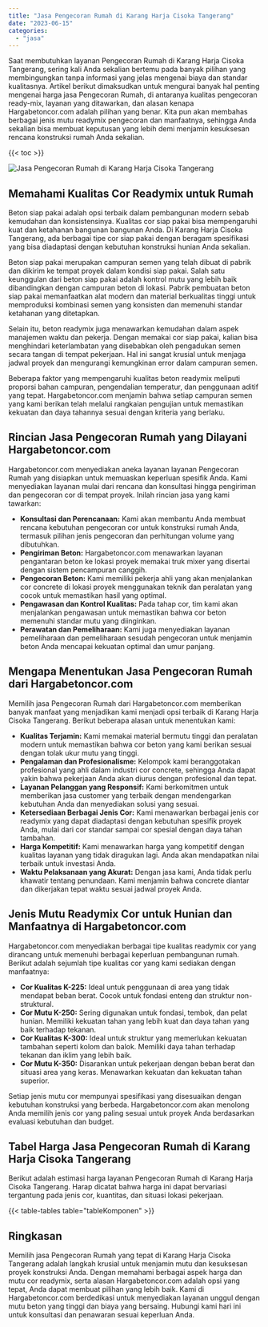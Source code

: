 ```yaml
---
title: "Jasa Pengecoran Rumah di Karang Harja Cisoka Tangerang"
date: "2023-06-15"
categories: 
  - "jasa"
---
```



Saat membutuhkan layanan Pengecoran Rumah di Karang Harja Cisoka Tangerang, sering kali Anda sekalian bertemu pada banyak pilihan yang membingungkan tanpa informasi yang jelas mengenai biaya dan standar kualitasnya. Artikel berikut dimaksudkan untuk mengurai banyak hal penting mengenai harga jasa Pengecoran Rumah, di antaranya kualitas pengecoran ready-mix, layanan yang ditawarkan, dan alasan kenapa Hargabetoncor.com adalah pilihan yang benar. Kita pun akan membahas berbagai jenis mutu readymix pengecoran dan manfaatnya, sehingga Anda sekalian bisa membuat keputusan yang lebih demi menjamin kesuksesan rencana konstruksi rumah Anda sekalian.

{{< toc >}}

![Jasa Pengecoran Rumah di Karang Harja Cisoka Tangerang](https://hargareadymixid.github.io/hbc/readymix-hbc%20(24).png)

## Memahami Kualitas Cor Readymix untuk Rumah

Beton siap pakai adalah opsi terbaik dalam pembangunan modern sebab kemudahan dan konsistensinya. Kualitas cor siap pakai bisa mempengaruhi kuat dan ketahanan bangunan bangunan Anda. Di Karang Harja Cisoka Tangerang, ada berbagai tipe cor siap pakai dengan beragam spesifikasi yang bisa diadaptasi dengan kebutuhan konstruksi hunian Anda sekalian.

Beton siap pakai merupakan campuran semen yang telah dibuat di pabrik dan dikirim ke tempat proyek dalam kondisi siap pakai. Salah satu keunggulan dari beton siap pakai adalah kontrol mutu yang lebih baik dibandingkan dengan campuran beton di lokasi. Pabrik pembuatan beton siap pakai memanfaatkan alat modern dan material berkualitas tinggi untuk memproduksi kombinasi semen yang konsisten dan memenuhi standar ketahanan yang ditetapkan.

Selain itu, beton readymix juga menawarkan kemudahan dalam aspek manajemen waktu dan pekerja. Dengan memakai cor siap pakai, kalian bisa menghindari keterlambatan yang disebabkan oleh pengadukan semen secara tangan di tempat pekerjaan. Hal ini sangat krusial untuk menjaga jadwal proyek dan mengurangi kemungkinan error dalam campuran semen.

Beberapa faktor yang mempengaruhi kualitas beton readymix meliputi proporsi bahan campuran, pengendalian temperatur, dan penggunaan aditif yang tepat. Hargabetoncor.com menjamin bahwa setiap campuran semen yang kami berikan telah melalui rangkaian pengujian untuk memastikan kekuatan dan daya tahannya sesuai dengan kriteria yang berlaku.

## Rincian Jasa Pengecoran Rumah yang Dilayani Hargabetoncor.com

Hargabetoncor.com menyediakan aneka layanan layanan Pengecoran Rumah yang disiapkan untuk memuaskan keperluan spesifik Anda. Kami menyediakan layanan mulai dari rencana dan konsultasi hingga pengiriman dan pengecoran cor di tempat proyek. Inilah rincian jasa yang kami tawarkan:

- **Konsultasi dan Perencanaan:** Kami akan membantu Anda membuat rencana kebutuhan pengecoran cor untuk konstruksi rumah Anda, termasuk pilihan jenis pengecoran dan perhitungan volume yang dibutuhkan.
- **Pengiriman Beton:** Hargabetoncor.com menawarkan layanan pengantaran beton ke lokasi proyek memakai truk mixer yang disertai dengan sistem pencampuran canggih.
- **Pengecoran Beton:** Kami memiliki pekerja ahli yang akan menjalankan cor concrete di lokasi proyek menggunakan teknik dan peralatan yang cocok untuk memastikan hasil yang optimal.
- **Pengawasan dan Kontrol Kualitas:** Pada tahap cor, tim kami akan menjalankan pengawasan untuk memastikan bahwa cor beton memenuhi standar mutu yang diinginkan.
- **Perawatan dan Pemeliharaan:** Kami juga menyediakan layanan pemeliharaan dan pemeliharaan sesudah pengecoran untuk menjamin beton Anda mencapai kekuatan optimal dan umur panjang.

## Mengapa Menentukan Jasa Pengecoran Rumah dari Hargabetoncor.com

Memilih jasa Pengecoran Rumah dari Hargabetoncor.com memberikan banyak manfaat yang menjadikan kami menjadi opsi terbaik di Karang Harja Cisoka Tangerang. Berikut beberapa alasan untuk menentukan kami:

- **Kualitas Terjamin:** Kami memakai material bermutu tinggi dan peralatan modern untuk memastikan bahwa cor beton yang kami berikan sesuai dengan tolak ukur mutu yang tinggi.
- **Pengalaman dan Profesionalisme:** Kelompok kami beranggotakan profesional yang ahli dalam industri cor concrete, sehingga Anda dapat yakin bahwa pekerjaan Anda akan diurus dengan profesional dan tepat.
- **Layanan Pelanggan yang Responsif:** Kami berkomitmen untuk memberikan jasa customer yang terbaik dengan mendengarkan kebutuhan Anda dan menyediakan solusi yang sesuai.
- **Ketersediaan Berbagai Jenis Cor:** Kami menawarkan berbagai jenis cor readymix yang dapat diadaptasi dengan kebutuhan spesifik proyek Anda, mulai dari cor standar sampai cor spesial dengan daya tahan tambahan.
- **Harga Kompetitif:** Kami menawarkan harga yang kompetitif dengan kualitas layanan yang tidak diragukan lagi. Anda akan mendapatkan nilai terbaik untuk investasi Anda.
- **Waktu Pelaksanaan yang Akurat:** Dengan jasa kami, Anda tidak perlu khawatir tentang penundaan. Kami menjamin bahwa concrete diantar dan dikerjakan tepat waktu sesuai jadwal proyek Anda.

## Jenis Mutu Readymix Cor untuk Hunian dan Manfaatnya di Hargabetoncor.com

Hargabetoncor.com menyediakan berbagai tipe kualitas readymix cor yang dirancang untuk memenuhi berbagai keperluan pembangunan rumah. Berikut adalah sejumlah tipe kualitas cor yang kami sediakan dengan manfaatnya:

- **Cor Kualitas K-225:** Ideal untuk penggunaan di area yang tidak mendapat beban berat. Cocok untuk fondasi enteng dan struktur non-struktural.
- **Cor Mutu K-250:** Sering digunakan untuk fondasi, tembok, dan pelat hunian. Memiliki kekuatan tahan yang lebih kuat dan daya tahan yang baik terhadap tekanan.
- **Cor Kualitas K-300:** Ideal untuk struktur yang memerlukan kekuatan tambahan seperti kolom dan balok. Memiliki daya tahan terhadap tekanan dan iklim yang lebih baik.
- **Cor Mutu K-350:** Disarankan untuk pekerjaan dengan beban berat dan situasi area yang keras. Menawarkan kekuatan dan kekuatan tahan superior.

Setiap jenis mutu cor mempunyai spesifikasi yang disesuaikan dengan kebutuhan konstruksi yang berbeda. Hargabetoncor.com akan menolong Anda memilih jenis cor yang paling sesuai untuk proyek Anda berdasarkan evaluasi kebutuhan dan budget.

## Tabel Harga Jasa Pengecoran Rumah di Karang Harja Cisoka Tangerang

Berikut adalah estimasi harga layanan Pengecoran Rumah di Karang Harja Cisoka Tangerang. Harap dicatat bahwa harga ini dapat bervariasi tergantung pada jenis cor, kuantitas, dan situasi lokasi pekerjaan.

{{< table-tables table="tableKomponen" >}}

## Ringkasan

Memilih jasa Pengecoran Rumah yang tepat di Karang Harja Cisoka Tangerang adalah langkah krusial untuk menjamin mutu dan kesuksesan proyek konstruksi Anda. Dengan memahami berbagai aspek harga dan mutu cor readymix, serta alasan Hargabetoncor.com adalah opsi yang tepat, Anda dapat membuat pilihan yang lebih baik. Kami di Hargabetoncor.com berdedikasi untuk menyediakan layanan unggul dengan mutu beton yang tinggi dan biaya yang bersaing. Hubungi kami hari ini untuk konsultasi dan penawaran sesuai keperluan Anda.
